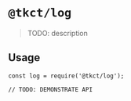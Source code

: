 # `@tkct/log`

> TODO: description

## Usage

```
const log = require('@tkct/log');

// TODO: DEMONSTRATE API
```
